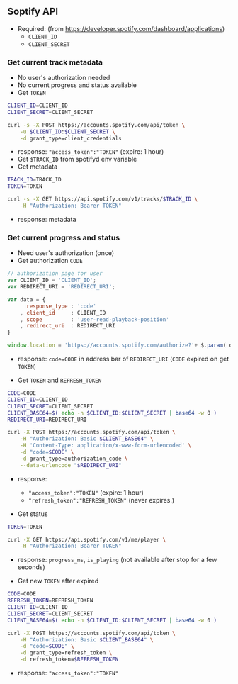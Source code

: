 Soptify API
---

- Required: (from https://developer.spotify.com/dashboard/applications)
	- `CLIENT_ID`
	- `CLIENT_SECRET`

### Get current track metadata
- No user's authorization needed
- No current progress and status available
- Get `TOKEN`
```sh
CLIENT_ID=CLIENT_ID
CLIENT_SECRET=CLIENT_SECRET

curl -s -X POST https://accounts.spotify.com/api/token \
	-u $CLIENT_ID:$CLIENT_SECRET \
	-d grant_type=client_credentials
```
- response: `"access_token":"TOKEN"` (expire: 1 hour)
- Get `$TRACK_ID` from spotifyd env variable
- Get metadata
```sh
TRACK_ID=TRACK_ID
TOKEN=TOKEN

curl -s -X GET https://api.spotify.com/v1/tracks/$TRACK_ID \
	-H "Authorization: Bearer TOKEN"
```
- response: metadata

### Get current progress and status
- Need user's authorization (once)
- Get authorization `CODE`
```js
// authorization page for user
var CLIENT_ID = 'CLIENT_ID';
var REDIRECT_URI = 'REDIRECT_URI';

var data = {
	  response_type : 'code'
	, client_id     : CLIENT_ID
	, scope         : 'user-read-playback-position'
	, redirect_uri  : REDIRECT_URI
}

window.location = 'https://accounts.spotify.com/authorize?'+ $.param( data );
```
- response: `code=CODE` in address bar of `REDIRECT_URI` (`CODE` expired on get `TOKEN`)

- Get `TOKEN` and `REFRESH_TOKEN`
```sh
CODE=CODE
CLIENT_ID=CLIENT_ID
CLIENT_SECRET=CLIENT_SECRET
CLIENT_BASE64=$( echo -n $CLIENT_ID:$CLIENT_SECRET | base64 -w 0 )
REDIRECT_URI=REDIRECT_URI

curl -X POST https://accounts.spotify.com/api/token \
	-H "Authorization: Basic $CLIENT_BASE64" \
	-H 'Content-Type: application/x-www-form-urlencoded' \
	-d "code=$CODE" \
	-d grant_type=authorization_code \
	--data-urlencode "$REDIRECT_URI"
```
- response:
	- `"access_token":"TOKEN"` (expire: 1 hour)
	- `"refresh_token":"REFRESH_TOKEN"` (never expires.)

- Get status
```sh
TOKEN=TOKEN

curl -X GET https://api.spotify.com/v1/me/player \
	-H "Authorization: Bearer TOKEN"
```
- response: `progress_ms`, `is_playing` (not available after stop for a few seconds)

- Get new `TOKEN` after expired
```sh
CODE=CODE
REFRESH_TOKEN=REFRESH_TOKEN
CLIENT_ID=CLIENT_ID
CLIENT_SECRET=CLIENT_SECRET
CLIENT_BASE64=$( echo -n $CLIENT_ID:$CLIENT_SECRET | base64 -w 0 )

curl -X POST https://accounts.spotify.com/api/token \
	-H "Authorization: Basic $CLIENT_BASE64" \
	-d "code=$CODE" \
	-d grant_type=refresh_token \
	-d refresh_token=$REFRESH_TOKEN
```
- response: `"access_token":"TOKEN"`
